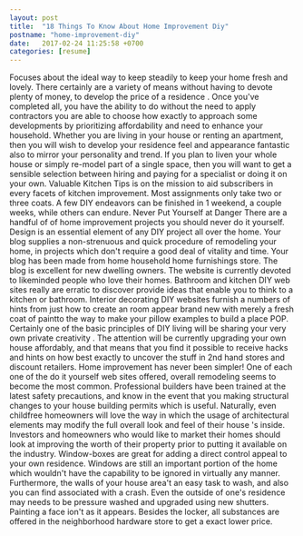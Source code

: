 ```yaml
---
layout: post
title:  "18 Things To Know About Home Improvement Diy"
postname: "home-improvement-diy"
date:   2017-02-24 11:25:58 +0700
categories: [resume]
---
```

Focuses about the ideal way to keep steadily to keep your home fresh and lovely. There certainly are a variety of means without having to devote plenty of money, to develop the price of a residence . Once you've completed all, you have the ability to do without the need to apply contractors you are able to choose how exactly to approach some developments by prioritizing affordability and need to enhance your household. Whether you are living in your house or renting an apartment, then you will wish to develop your residence feel and appearance fantastic also to mirror your personality and trend. If you plan to liven your whole house or simply re-model part of a single space, then you will want to get a sensible selection between hiring and paying for a specialist or doing it on your own. Valuable Kitchen Tips is on the mission to aid subscribers in every facets of kitchen improvement. Most assignments only take two or three coats. A few DIY endeavors can be finished in 1 weekend, a couple weeks, while others can endure. Never Put Yourself at Danger There are a handful of of home improvement projects you should never do it yourself. Design is an essential element of any DIY project all over the home. Your blog supplies a non-strenuous and quick procedure of remodeling your home, in projects which don't require a good deal of vitality and time. Your blog has been made from home household home furnishings store. The blog is excellent for new dwelling owners. The website is currently devoted to likeminded people who love their homes. Bathroom and kitchen DIY web sites really are erratic to discover provide ideas that enable you to think to a kitchen or bathroom. Interior decorating DIY websites furnish a numbers of hints from just how to create an room appear brand new with merely a fresh coat of paintto the way to make your pillow examples to build a place POP. Certainly one of the basic principles of DIY living will be sharing your very own private creativity . The attention will be currently upgrading your own house affordably, and that means that you find it possible to receive hacks and hints on how best exactly to uncover the stuff in 2nd hand stores and discount retailers. Home improvement has never been simpler! One of each one of the do it yourself web sites offered, overall remodeling seems to become the most common. Professional builders have been trained at the latest safety precautions, and know in the event that you making structural changes to your house building permits which is useful. Naturally, even childfree homeowners will love the way in which the usage of architectural elements may modify the full overall look and feel of their house 's inside. Investors and homeowners who would like to market their homes should look at improving the worth of their property prior to putting it available on the industry. Window-boxes are great for adding a direct control appeal to your own residence. Windows are still an important portion of the home which wouldn't have the capability to be ignored in virtually any manner. Furthermore, the walls of your house area't an easy task to wash, and also you can find associated with a crash. Even the outside of one's residence may needs to be pressure washed and upgraded using new shutters. Painting a face ion't as it appears. Besides the locker, all substances are offered in the neighborhood hardware store to get a exact lower price.
